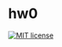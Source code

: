 # hw0

[![MIT license](https://img.shields.io/badge/license-MIT-blue.svg)](https://github.com/NelosG/fp-homework/blob/master/hw0/LICENSE)
